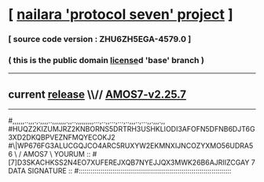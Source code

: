 
# [ [nailara 'protocol seven' project](http://nailara.network/) ]

### [ source code version : ZHU6ZH5EGA-4579.0 ]

### ( this is the public domain [license](../license)d 'base' branch )
---
## current [release](https://github.com/nailara-technologies/protocol-7/releases) \\\\// [AMOS7-v2.25.7](https://github.com/nailara-technologies/protocol-7/releases/tag/AMOS7-v2.25.7)
---

#,,,,,,..,,,.,.,,,,..,,,,,,,.,,..,,,,,,,,,...,..,,...,...,..,,,..,...,,.,,,.,,
#HUQZ2KIZUMJRZ2KNBORNS5DRTRH3USHKLIODI3AFOFN5DFNB6DJT6G3XD2DKQBPVEZNFMQYECOKJ2
#\\\|WP676FG3ALUCGQJCO4ARC5RUXYW2EKMNXIJNCOZYXMO56UDRA56 \ / AMOS7 \ YOURUM ::
#\[7]D3SKACHKSS2N4EO7XUFEREJXQB7NYEJJQX3MWK26B6AJRIIZCGAY 7  DATA SIGNATURE ::
#:::::::::::::::::::::::::::::::::::::::::::::::::::::::::::::::::::::::::::::
